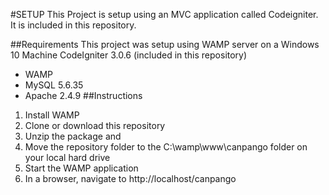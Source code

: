 #SETUP
This Project is setup using an MVC application called Codeigniter. It is included in this repository.  

##Requirements
This project was setup using WAMP server on a Windows 10 Machine CodeIgniter 3.0.6 (included in this repository)
*	WAMP
*	MySQL 5.6.35
*	Apache 2.4.9
##Instructions
1.	Install WAMP
2.	Clone or download this repository
3.	Unzip the package and 
4.	Move the repository folder to the  C:\wamp\www\canpango folder on your local hard drive
5.	Start the WAMP application
6.	In a browser, navigate to http://localhost/canpango
